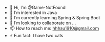- 👋 Hi, I’m @Game-NotFound
- 👀 I’m interested in Java
- 🌱 I’m currently learning Spring & Spring Boot
- 💞️ I’m looking to collaborate on ...
- 📫 How to reach me: hhhau1910@gmail.com
- ⚡ Fun fact: I have two cats

<!---
Game-NotFound/Game-NotFound is a ✨ special ✨ repository because its `README.md` (this file) appears on your GitHub profile.
You can click the Preview link to take a look at your changes.
--->
